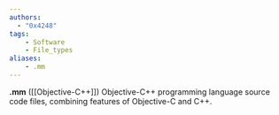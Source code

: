 ```yaml
---
authors:
  - "0x4248"
tags:
    - Software
    - File_types
aliases:
    - .mm
---
```

**.mm** ([[Objective-C++]]) Objective-C++ programming language source code files, combining features of Objective-C and C++.
